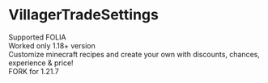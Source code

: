 # VillagerTradeSettings
Supported FOLIA
<br>
Worked only 1.18+ version
<br>
Customize minecraft recipes and create your own with discounts, chances, experience & price!
<br>
FORK for 1.21.7

